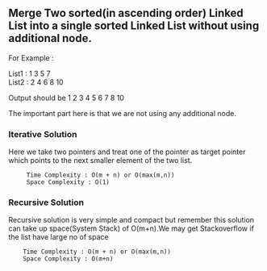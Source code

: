 ## Merge Two sorted(in ascending order) Linked List into a single sorted Linked List without using additional node.

For Example :

List1 : 1 3 5 7<br/>
List2 : 2 4 6 8 10

Output should be 1 2 3 4 5 6 7 8 10

The important part here is that we are not using any additional node.

### Iterative Solution

Here we take two pointers and treat one of the pointer as target pointer which points to the next smaller element of the two list.
		
		 Time Complexity : O(m + n) or O(max(m,n))
		 Space Complexity : O(1)


### Recursive Solution

Recursive solution is very simple and compact but remember this solution can take up space(System Stack) of O(m+n).We may get Stackoverflow if the list have large no of space 
   
   		Time Complexity : O(m + n) or O(max(m,n))
		Space Complexity : O(m+n)
